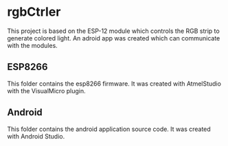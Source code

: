 # rgbCtrler

This project is based on the ESP-12 module which controls the RGB strip
to generate colored light. An adroid app was created which can communicate
with the modules.

## ESP8266
This folder contains the esp8266 firmware. It was created with AtmelStudio with
the VisualMicro plugin.

## Android
This folder contains the android application source code. It was created with
Android Studio.
